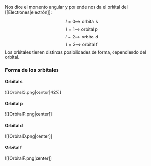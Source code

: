 
Nos dice el momento angular y por ende nos da el orbital del [[Electrones|electrón]]: 

$$l = 0\implies\ \text{orbital s}$$ $$l = 1\implies\ \text{orbital p}$$ $$l = 2\implies\ \text{orbital d}$$ $$l = 3\implies\ \text{orbital f}$$ 
Los orbitales tienen distintas posibilidades de forma, dependiendo del orbital. 

### Forma de los orbitales 

#### Orbital s 

![[OrbitalS.png|center|425]]

#### Orbital p 

![[OrbitalP.png|center]]

#### Orbital d 

![[OrbitalD.png|center]]

#### Orbital f

![[OrbitalF.png|center]]

